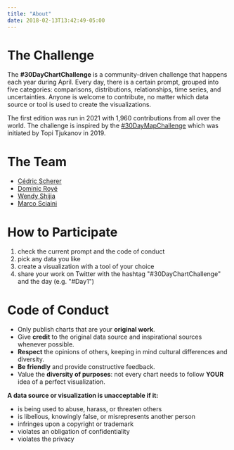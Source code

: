 ```yaml
---
title: "About"
date: 2018-02-13T13:42:49-05:00
---
```


# The Challenge

The **#30DayChartChallenge** is a community-driven challenge that happens each year during April. Every day, there is a certain prompt, grouped into five categories: comparisons, distributions, relationships, time series, and uncertainties. Anyone is welcome to contribute, no matter which data source or tool is used to create the visualizations.  
  
The first edition was run in 2021 with 1,960 contributions from all over the world. The challenge is inspired by the [#30DayMapChallenge](https://30daymapchallenge.com/) which was initiated by Topi Tjukanov in 2019.

# The Team


<!--<ul style='font-weight:400;'>
    <li><a href="https://twitter.com/CedScherer" target='_blank'>Cédric Scherer</a></li>
    <li><a href="https://twitter.com/dr_xeo" target='_blank'>Dominic Royé</a></li>
    <li><a href="https://twitter.com/ShijiaWendy" target='_blank'>Wendy Shijia</a></li>
    <li><a href="https://twitter.com/shinysci" target='_blank'>Marco Sciaini</a></li>
</ul>-->
* [Cédric Scherer](https://twitter.com/CedScherer)
* [Dominic Royé](https://twitter.com/dr_xeo)
* [Wendy Shijia](https://twitter.com/ShijiaWendy)
* [Marco Sciaini](https://twitter.com/shinysci)

# How to Participate
      
1. check the current prompt and the code of conduct
2. pick any data you like
3. create a visualization with a tool of your choice
4. share your work on Twitter with the hashtag "#30DayChartChallenge" and the day (e.g. "#Day1")

# Code of Conduct

* Only publish charts that are your **original work**.
* Give **credit** to the original data source and inspirational sources whenever possible.
* **Respect** the opinions of others, keeping in mind cultural differences and diversity.
* **Be friendly** and provide constructive feedback.
* Value the **diversity of purposes**: not every chart needs to follow **YOUR** idea of a perfect visualization.

**A data source or visualization is unacceptable if it:**

* is being used to abuse, harass, or threaten others
* is libellous, knowingly false, or misrepresents another person
* infringes upon a copyright or trademark
* violates an obligation of confidentiality
* violates the privacy

